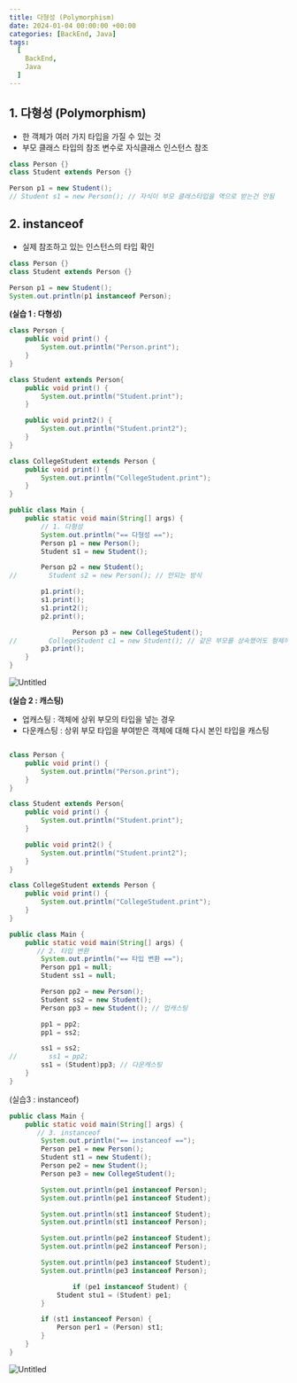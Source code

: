 ```yaml
---
title: 다형성 (Polymorphism)
date: 2024-01-04 00:00:00 +00:00
categories: [BackEnd, Java]
tags:
  [
    BackEnd,
    Java
  ]
---
```


## 1. 다형성 (Polymorphism)

- 한 객체가 여러 가지 타입을 가질 수 있는 것
- 부모 클래스 타입의 참조 변수로 자식클래스 인스턴스 참조

```java
class Person {}
class Student extends Person {}

Person p1 = new Student();
// Student s1 = new Person(); // 자식이 부모 클래스타입을 역으로 받는건 안됨
```

## 2. instanceof

- 실제 참조하고 있는 인스턴스의 타입 확인

```java
class Person {}
class Student extends Person {}

Person p1 = new Student();
System.out.println(p1 instanceof Person);
```

**(실습 1 : 다형성)**

```java
class Person {
    public void print() {
        System.out.println("Person.print");
    }
}

class Student extends Person{
    public void print() {
        System.out.println("Student.print");
    }

    public void print2() {
        System.out.println("Student.print2");
    }
}

class CollegeStudent extends Person {
    public void print() {
        System.out.println("CollegeStudent.print");
    }
}

public class Main {
    public static void main(String[] args) {
        // 1. 다형성
        System.out.println("== 다형성 ==");
        Person p1 = new Person();
        Student s1 = new Student();

        Person p2 = new Student();
//        Student s2 = new Person(); // 안되는 방식

        p1.print();
        s1.print();
        s1.print2();
        p2.print();

				Person p3 = new CollegeStudent();
//        CollegeStudent c1 = new Student(); // 같은 부모를 상속했어도 형제끼리는 안됨
        p3.print();
    }
}
```

![Untitled](https://prod-files-secure.s3.us-west-2.amazonaws.com/97f8f071-477d-4db3-a9c0-4dad109b848c/dedcf376-3c7d-49ea-a763-3f00658de982/Untitled.png)

**(실습 2 : 캐스팅)**

- 업캐스팅 : 객체에 상위 부모의 타입을 넣는 경우
- 다운캐스팅 : 상위 부모 타입을 부여받은 객체에 대해 다시 본인 타입을 캐스팅

```java

class Person {
    public void print() {
        System.out.println("Person.print");
    }
}

class Student extends Person{
    public void print() {
        System.out.println("Student.print");
    }

    public void print2() {
        System.out.println("Student.print2");
    }
}

class CollegeStudent extends Person {
    public void print() {
        System.out.println("CollegeStudent.print");
    }
}

public class Main {
    public static void main(String[] args) {
       // 2. 타입 변환
        System.out.println("== 타입 변환 ==");
        Person pp1 = null;
        Student ss1 = null;

        Person pp2 = new Person();
        Student ss2 = new Student();
        Person pp3 = new Student(); // 업캐스팅

        pp1 = pp2;
        pp1 = ss2;

        ss1 = ss2;
//        ss1 = pp2;
        ss1 = (Student)pp3; // 다운캐스팅
    }
}
```

(실습3 : instanceof)

```java
public class Main {
    public static void main(String[] args) {
       // 3. instanceof
        System.out.println("== instanceof ==");
        Person pe1 = new Person();
        Student st1 = new Student();
        Person pe2 = new Student();
        Person pe3 = new CollegeStudent();

        System.out.println(pe1 instanceof Person);
        System.out.println(pe1 instanceof Student);

        System.out.println(st1 instanceof Student);
        System.out.println(st1 instanceof Person);

        System.out.println(pe2 instanceof Student);
        System.out.println(pe2 instanceof Person);

        System.out.println(pe3 instanceof Student);
        System.out.println(pe3 instanceof Person);

				if (pe1 instanceof Student) {
            Student stu1 = (Student) pe1;
        }

        if (st1 instanceof Person) {
            Person per1 = (Person) st1;
        }
    }
}
```

![Untitled](https://prod-files-secure.s3.us-west-2.amazonaws.com/97f8f071-477d-4db3-a9c0-4dad109b848c/71db0cd2-b68c-43fd-a554-2ed12c21c468/Untitled.png)